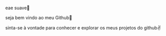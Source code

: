 eae suave🤙

seja bem vindo ao meu Github🙅

sinta-se à vontade para conhecer e explorar os meus projetos do github✌️
